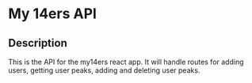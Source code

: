 # My 14ers API

## Description
This is the API for the my14ers react app.  It will handle routes for adding users, getting user peaks, adding and deleting user peaks.
